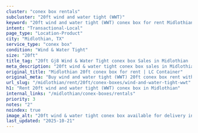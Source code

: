 ```yaml
---
cluster: "conex box rentals"
subcluster: "20ft wind and water tight (WWT)"
keyword: "20ft wind and water tight (WWT) conex box for rent Midlothian, TX"
intent: "Transactional-Local"
page_type: "Location-Product"
city: "Midlothian, TX"
service_type: "conex box"
condition: "Wind & Water Tight"
size: "20ft"
title_tag: "20ft Gj8 Wind & Water Tight conex box Sales in Midlothian | LC Container"
meta_description: "20ft wind & water tight conex box sales in Midlothian. Fast delivery, competitive pricing. Serving conex boxes area. Quote ID: P8M. Call (214) 524-4168 for your free quote today."
original_title: "Midlothian 20ft conex box for rent | LC Container"
original_meta: "Buy wind and water tight (WWT) 20ft conex box rent with local delivery in Midlothian, TX. LC Container — local Since 2003. Request a fast quote today."
url_slug: "/midlothian/rent/20ft/conex-boxes/wind-and-water-tight-wwt"
h1: "Rent 20ft wind and water tight (WWT) conex box in Midlothian"
internal_links: "/midlothian/conex-boxes/rentals"
priority: 3
notes: "2"
noindex: true
image_alt: "20ft wind & water tight conex box available for delivery in Midlothian"
last_updated: "2025-10-21"
---
```


<!-- TODO: Add unique city/inventory copy, images, and internal links here. -->
